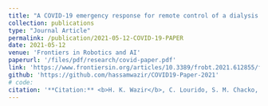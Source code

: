 ```yaml
---
title: "A COVID-19 emergency response for remote control of a dialysis machine with mobile HRI"
collection: publications
type: "Journal Article"
permalink: /publication/2021-05-12-COVID-19-PAPER
date: 2021-05-12
venue: 'Frontiers in Robotics and AI'
paperurl: '/files/pdf/research/covid-paper.pdf'
link: 'https://www.frontiersin.org/articles/10.3389/frobt.2021.612855/full'
github: 'https://github.com/hassamwazir/COVID19-Paper-2021'
# code:
citation: '**Citation:** <b>H. K. Wazir</b>, C. Lourido, S. M. Chacko, and V. Kapila, "A COVID-19 emergency response for remote control of a dialysis machine with mobile HRI," <i>in Frontiers in Robotics and AI</i>, vol. 8, 2021, doi: 10.3389/frobt.2021.612855'
---
```


